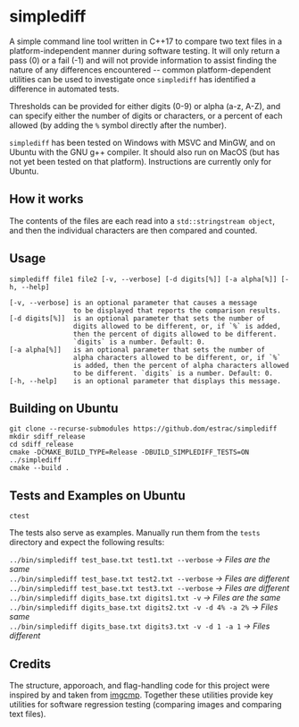 # simplediff

A simple command line tool written in C++17 to compare two text files in a platform-independent manner during software testing. It will only return a pass (0) or a fail (-1) and will not provide information to assist finding the nature of any differences encountered -- common platform-dependent utilities can be used to investigate once `simplediff` has identified a difference in automated tests.

Thresholds can be provided for either digits (0-9) or alpha (a-z, A-Z), and can specify either the number of digits or characters, or a percent of each allowed (by adding the `%` symbol directly after the number).

`simplediff` has been tested on Windows with MSVC and MinGW, and on Ubuntu with the GNU g++ compiler. It should also run on MacOS (but has not yet been tested on that platform). Instructions are currently only for Ubuntu.


## How it works

The contents of the files are each read into a `std::stringstream object`, and then the individual characters are then compared and counted.


## Usage

    simplediff file1 file2 [-v, --verbose] [-d digits[%]] [-a alpha[%]] [-h, --help]

    [-v, --verbose] is an optional parameter that causes a message
                    to be displayed that reports the comparison results.
    [-d digits[%]]  is an optional parameter that sets the number of
                    digits allowed to be different, or, if `%` is added,
                    then the percent of digits allowed to be different.
                    `digits` is a number. Default: 0.
    [-a alpha[%]]   is an optional parameter that sets the number of
                    alpha characters allowed to be different, or, if `%`
                    is added, then the percent of alpha characters allowed
                    to be different. `digits` is a number. Default: 0.
    [-h, --help]    is an optional parameter that displays this message.


## Building on Ubuntu

    git clone --recurse-submodules https://github.dom/estrac/simplediff
    mkdir sdiff_release
    cd sdiff_release
    cmake -DCMAKE_BUILD_TYPE=Release -DBUILD_SIMPLEDIFF_TESTS=ON ../simplediff
    cmake --build .


## Tests and Examples on Ubuntu

    ctest

The tests also serve as examples. Manually run them from the `tests` directory and expect the following results:

`../bin/simplediff test_base.txt test1.txt --verbose` *-> Files are the same*  
`../bin/simplediff test_base.txt test2.txt --verbose` *-> Files are different*  
`../bin/simplediff test_base.txt test3.txt --verbose` *-> Files are different*
`../bin/simplediff digits_base.txt digits1.txt -v` *-> Files are the same*  
`../bin/simplediff digits_base.txt digits2.txt -v -d 4% -a 2%` *-> Files same*  
`../bin/simplediff digits_base.txt digits3.txt -v -d 1 -a 1` *-> Files different*

## Credits

The structure, apporoach, and flag-handling code for this project were inspired by and taken from [imgcmp](https://github.com/yahiaetman/imgcmp). Together these utilities provide key utilities for software regression testing (comparing images and comparing text files).
